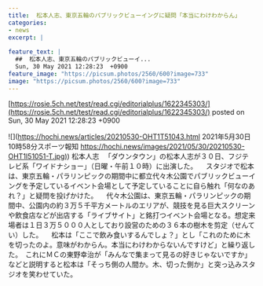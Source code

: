 ```yaml
---
title:  松本人志、東京五輪のパブリックビューイングに疑問「本当にわけわからん」  
categories:
- news
excerpt: |
  
feature_text: |
  ##  松本人志、東京五輪のパブリックビューイ...
  Sun, 30 May 2021 12:28:23  +0900
feature_image: "https://picsum.photos/2560/600?image=733"
image: "https://picsum.photos/2560/600?image=733"
---
```


[https://rosie.5ch.net/test/read.cgi/editorialplus/1622345303/](https://rosie.5ch.net/test/read.cgi/editorialplus/1622345303/)
posted on Sun, 30 May 2021 12:28:23  +0900

<!--more-->

![](https://hochi.news/articles/20210530-OHT1T51043.html 2021年5月30日 10時58分スポーツ報知 [https://hochi.news/images/2021/05/30/20210530-OHT1I51051-T.jpg)](https://hochi.news/images/2021/05/30/20210530-OHT1I51051-T.jpg)) 松本人志 　「ダウンタウン」の松本人志が３０日、フジテレビ系「ワイドナショー」（日曜・午前１０時）に出演した。 　スタジオで松本は、東京五輪・パラリンピックの期間中に都立代々木公園でパブリックビューイングを予定しているイベント会場として予定していることに自ら触れ「何なのあれ？」と疑問を投げかけた。 　代々木公園は、東京五輪・パラリンピックの期間中、公園内の約３万５千平方メートルのエリアが、競技を見る巨大スクリーンや飲食店などが出店する「ライブサイト」と銘打つイベント会場となる。想定来場者は１日３万５０００人としており設営のための３６本の樹木を剪定（せんてい）した。 　松本は「ここで飲み食いするんでしょ？」とし「これのために木を切ったのよ。意味がわからん。本当にわけわからないんですけど」と繰り返した。　これにＭＣの東野幸治が「みんなで集まって見るの好きじゃないですか」などと説明すると松本は「そっち側の人間か。木、切った側か」と突っ込みスタジオを笑わせていた。
